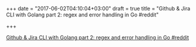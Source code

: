 +++
date = "2017-06-02T04:10:04+03:00"
draft = true
title = "Github &amp; Jira CLI with Golang part 2: regex and error handling in Go  #reddit"

+++

<p><a href="https://t.co/g5ZGiXVhJS">Github &amp; Jira CLI with Golang part 2: regex and error handling in Go  #reddit</a></p>